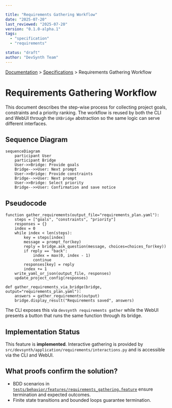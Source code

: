 ```yaml
---

title: "Requirements Gathering Workflow"
date: "2025-07-20"
last_reviewed: "2025-07-20"
version: "0.1.0-alpha.1"
tags:
  - "specification"
  - "requirements"

status: "draft"
author: "DevSynth Team"
---
```

<div class="breadcrumbs">
<a href="../index.md">Documentation</a> &gt; <a href="index.md">Specifications</a> &gt; Requirements Gathering Workflow
</div>

# Requirements Gathering Workflow

This document describes the step-wise process for collecting project goals,
constraints and a priority ranking. The workflow is reused by both the CLI and
WebUI through the `UXBridge` abstraction so the same logic can serve different
interfaces.

## Sequence Diagram

<!-- Diagram: Requirements collection sequence -->

```mermaid
sequenceDiagram
    participant User
    participant Bridge
    User->>Bridge: Provide goals
    Bridge-->>User: Next prompt
    User->>Bridge: Provide constraints
    Bridge-->>User: Next prompt
    User->>Bridge: Select priority
    Bridge-->>User: Confirmation and save notice
```

## Pseudocode

```pseudocode
function gather_requirements(output_file="requirements_plan.yaml"):
    steps = ["goals", "constraints", "priority"]
    responses = {}
    index = 0
    while index < len(steps):
        key = steps[index]
        message = prompt_for(key)
        reply = bridge.ask_question(message, choices=choices_for(key))
        if reply == "back":
            index = max(0, index - 1)
            continue
        responses[key] = reply
        index += 1
    write_yaml_or_json(output_file, responses)
    update_project_config(responses)

def gather_requirements_via_bridge(bridge, output="requirements_plan.yaml"):
    answers = gather_requirements(output)
    bridge.display_result("Requirements saved", answers)
```

The CLI exposes this via `devsynth requirements gather` while the WebUI
presents a button that runs the same function through its bridge.
## Implementation Status

This feature is **implemented**. Interactive gathering is provided by `src/devsynth/application/requirements/interactions.py` and is accessible via the CLI and WebUI.

## What proofs confirm the solution?
- BDD scenarios in [`tests/behavior/features/requirements_gathering.feature`](../../tests/behavior/features/requirements_gathering.feature) ensure termination and expected outcomes.
- Finite state transitions and bounded loops guarantee termination.
